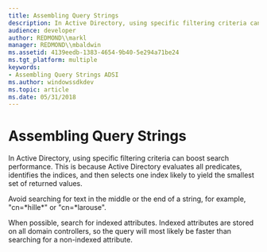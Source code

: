 ```yaml
---
title: Assembling Query Strings
description: In Active Directory, using specific filtering criteria can boost search performance. This is because Active Directory evaluates all predicates, identifies the indices, and then selects one index likely to yield the smallest set of returned values.
audience: developer
author: REDMOND\\markl
manager: REDMOND\\mbaldwin
ms.assetid: 4139eedb-1383-4654-9b40-5e294a71be24
ms.tgt_platform: multiple
keywords:
- Assembling Query Strings ADSI
ms.author: windowssdkdev
ms.topic: article
ms.date: 05/31/2018
---
```


# Assembling Query Strings

In Active Directory, using specific filtering criteria can boost search performance. This is because Active Directory evaluates all predicates, identifies the indices, and then selects one index likely to yield the smallest set of returned values.

Avoid searching for text in the middle or the end of a string, for example, "cn=\*hille\*" or "cn=\*larouse".

When possible, search for indexed attributes. Indexed attributes are stored on all domain controllers, so the query will most likely be faster than searching for a non-indexed attribute.

 

 




